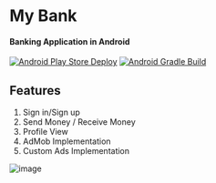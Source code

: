 # My Bank
#### Banking Application in Android
[![Android Play Store Deploy](https://github.com/sbmvirdi/My-Bank/actions/workflows/build_and_deploy.yml/badge.svg?branch=master&event=push)](https://github.com/sbmvirdi/My-Bank/actions/workflows/build_and_deploy.yml)
[![Android Gradle Build](https://github.com/sbmvirdi/My-Bank/actions/workflows/build_gradle.yml/badge.svg?branch=main)](https://github.com/sbmvirdi/My-Bank/actions/workflows/build_gradle.yml)
## Features
1. Sign in/Sign up
2. Send Money / Receive Money
3. Profile View
4. AdMob Implementation
5. Custom Ads Implementation

![image](https://drive.google.com/uc?export=view&id=1BqZzZa2sowZ1nSUJCq06oscvrd6HiL2G)


